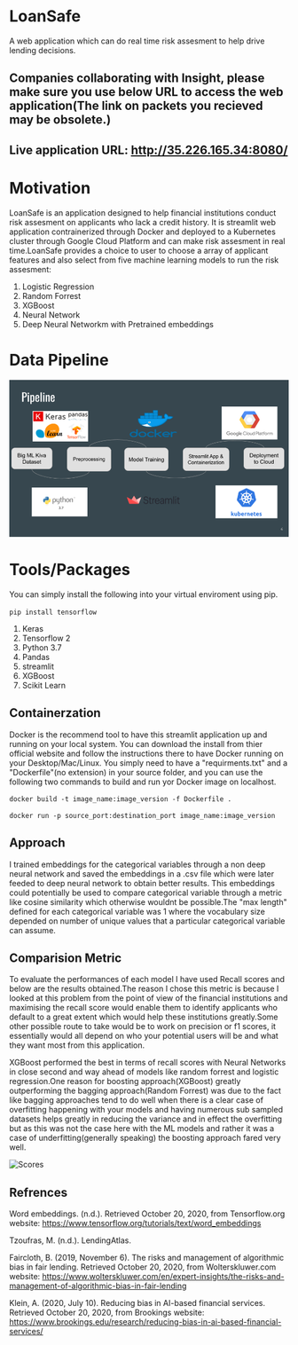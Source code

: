 # LoanSafe
A web application which can do real time risk assesment to help drive lending decisions.


## Companies collaborating with Insight, please make sure you use below URL to access the web application(The link on packets you recieved may be obsolete.)
## Live application URL: http://35.226.165.34:8080/

# Motivation
LoanSafe is an application designed to help financial institutions conduct risk assesment on applicants who lack a credit history. It is streamlit web application
contrainerized through Docker and deployed to a Kubernetes cluster through Google Cloud Platform and can make risk assesment in real time.LoanSafe provides a choice
to user to choose a array of applicant features and also select from five machine learning models to run the risk assesment:

1. Logistic Regression
2. Random Forrest
3. XGBoost 
4. Neural Network
5. Deep Neural Networkm with Pretrained embeddings

# Data Pipeline

![Pipeline](/images/data_pipeline.png)

# Tools/Packages

You can simply install the following into your virtual enviroment using pip.

``` pip install tensorflow ```


1. Keras
2. Tensorflow 2
3. Python 3.7
4. Pandas
5. streamlit
6. XGBoost
7. Scikit Learn 

## Containerzation
Docker is the recommend tool to have this streamlit application up and running on your local system. You can download the install from thier official website and follow the instructions there to have Docker running on your Desktop/Mac/Linux. You simply need to have a "requirments.txt" and a "Dockerfile"(no extension) in your source folder, and you can use the following two commands to build and run yor Docker image on localhost.

```
docker build -t image_name:image_version -f Dockerfile . 
```

```
docker run -p source_port:destination_port image_name:image_version 
```


## Approach

I trained embeddings for the categorical variables through a non deep neural network and saved the embeddings in a .csv file which were later feeded to deep neural network to obtain better results. This embeddings could potentially be used to compare categorical variable through a metric like cosine similarity which otherwise wouldnt be possible.The "max length" defined for each categorical variable was 1 where the vocabulary size depended on number of unique values that a particular categorical variable can assume.

## Comparision Metric

To evaluate the performances of each model I have used Recall scores and below are the results obtained.The reason I chose this metric is because I looked at this problem from the point of view of the financial institutions
and maximising the recall score would enable them to identify applicants who default to a great extent which would help these institutions greatly.Some other possible route to take would be to work on precision or f1 scores,
it essentially would all depend on who your potential users will be and what they want most from this application.

XGBoost performed the best in terms of recall scores with Neural Networks in close second and way ahead of models like random forrest and logistic regression.One reason for boosting approach(XGBoost) 
greatly outperforming the bagging approach(Random Forrest) was due to the fact like bagging approaches tend to do well when there is a clear case of overfitting happening with your models and having numerous 
sub sampled datasets helps greatly in reducing the variance and in effect the overfitting but as this was not the case here with the ML models and rather it was a case of underfitting(generally speaking)
the boosting approach fared very well.

![Scores](/images/model_scores.png)

## Refrences

Word embeddings. (n.d.). Retrieved October 20, 2020, from Tensorflow.org website: https://www.tensorflow.org/tutorials/text/word_embeddings

Tzoufras, M. (n.d.). LendingAtlas.

Faircloth, B. (2019, November 6). The risks and management of algorithmic bias in fair lending. Retrieved October 20, 2020, from Wolterskluwer.com website: https://www.wolterskluwer.com/en/expert-insights/the-risks-and-management-of-algorithmic-bias-in-fair-lending

Klein, A. (2020, July 10). Reducing bias in AI-based financial services. Retrieved October 20, 2020, from Brookings website: https://www.brookings.edu/research/reducing-bias-in-ai-based-financial-services/

